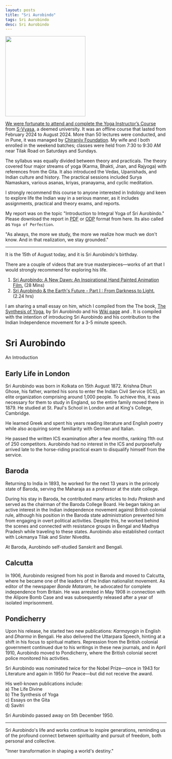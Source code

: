 ```yaml
---
layout: posts
title: "Sri Aurobindo"
tags: Sri Aurobindo
desc: Sri Aurobindo
---
```


<a href="/blog/assets/images/Sri_Aurobindo.jpeg">
<img src="/blog/assets/images/Sri_Aurobindo.jpeg" height="250">

We were fortunate to attend and complete the [Yoga Instructor’s
Course](https://svyasa.edu.in/yoga-instructor-course/) from
[S-Vyasa](https://svyasa.edu.in), a deemed university. It was an offline course
that lasted from February 2024 to August 2024. More than 50 lectures were
conducted, and in Pune, it was managed by [Chiranjiv
Foundation](https://www.yicpune.com/index.php). My wife and I both enrolled in
the weekend batches; classes were held from 7:30 to 9:30 AM near Tilak Road on
Saturdays and Sundays.

The syllabus was equally divided between theory and practicals. The theory
covered four major streams of yoga (Karma, Bhakti, Jnan, and Rajyoga) with
references from the Gita. It also introduced the Vedas, Upanishads, and Indian
culture and history. The practical sessions included Surya Namaskars, various
asanas, kriyas, pranayama, and cyclic meditation.

I strongly recommend this course to anyone interested in Indology and keen to
explore life the Indian way in a serious manner, as it includes assignments,
practical and theory exams, and reports.

My report was on the topic "Introduction to Integral Yoga of Sri Aurobindo."
Please download the report in
[PDF](https://yogeshpowar.github.io/blog/assets/IntegralYoga.pdf) or
[ODP](https://yogeshpowar.github.io/blog/assets/IntegralYoga.odp) format from
here. Its also called as `Yoga of Perfection`.


"As always, the more we study, the more we realize how much we don't know. And
in that realization, we stay grounded."

---

It is the 15th of August today, and it is Sri Aurobindo's birthday.

There are a couple of videos that are true masterpieces—works of art that I
would strongly recommend for exploring his life.

1. [Sri Aurobindo: A New Dawn: An Inspirational Hand Painted Animation Film.](https://youtu.be/5W6AZpK0N0c) (28 Mins)  
2. [Sri Aurobindo & the Earth's Future - Part I : From Darkness to Light.](https://youtu.be/47yhMAAjRyM) (2.24 hrs)  

I am sharing a small essay on him, which I compiled from the The book, [The Synthesis
of Yoga](https://archive.org/details/the-synthesis-of-yoga-sri-aurobindo), by Sri
Aurobindo and his [Wiki page](https://en.wikipedia.org/wiki/Sri_Aurobindo) and .
It is compiled with the intention of introducing Sri Aurobindo and his
contribution to the Indian Independence movement for a 3-5 minute speech.

# Sri Aurobindo

An Introduction

## Early Life in London

Sri Aurobindo was born in Kolkata on 15th August 1872. Krishna Dhun Ghose, his
father, wanted his sons to enter the Indian Civil Service (ICS), an elite
organization comprising around 1,000 people. To achieve this, it was necessary
for them to study in England, so the entire family moved there in 1879. He
studied at St. Paul's School in London and at King's College, Cambridge.

He learned Greek and spent his years reading literature and English poetry while
also acquiring some familiarity with German and Italian.

He passed the written ICS examination after a few months, ranking 11th out of
250 competitors. Aurobindo had no interest in the ICS and purposefully arrived
late to the horse-riding practical exam to disqualify himself from the service.

## Baroda

Returning to India in 1893, he worked for the next 13 years in the princely
state of Baroda, serving the Maharaja as a professor at the state college.

During his stay in Baroda, he contributed many articles to *Indu Prakash* and
served as the chairman of the Baroda College Board. He began taking an active
interest in the Indian independence movement against British colonial rule,
although his position in the Baroda state administration prevented him from
engaging in overt political activities. Despite this, he worked behind the
scenes and connected with resistance groups in Bengal and Madhya Pradesh while
traveling to these states. Aurobindo also established contact with Lokmanya
Tilak and Sister Nivedita.

At Baroda, Aurobindo self-studied Sanskrit and Bengali.

## Calcutta

In 1906, Aurobindo resigned from his post in Baroda and moved to Calcutta, where
he became one of the leaders of the Indian nationalist movement. As editor of
the newspaper *Bande Mataram*, he advocated for complete independence from
Britain. He was arrested in May 1908 in connection with the Alipore Bomb Case
and was subsequently released after a year of isolated imprisonment.

## Pondicherry

Upon his release, he started two new publications: *Karmayogin* in English and
*Dharma* in Bengali. He also delivered the Uttarpara Speech, hinting at a shift
in his focus to spiritual matters. Repression from the British colonial
government continued due to his writings in these new journals, and in April
1910, Aurobindo moved to Pondicherry, where the British colonial secret police
monitored his activities.

Sri Aurobindo was nominated twice for the Nobel Prize—once in 1943 for
Literature and again in 1950 for Peace—but did not receive the award.

His well-known publications include:  
a) The Life Divine  
b) The Synthesis of Yoga  
c) Essays on the Gita  
d) Savitri

Sri Aurobindo passed away on 5th December 1950.

---

Sri Aurobindo's life and works continue to inspire generations, reminding us of
the profound connect between spirituality and pursuit of freedom, both personal
and collective.

"Inner transformation in shaping a world's destiny."
